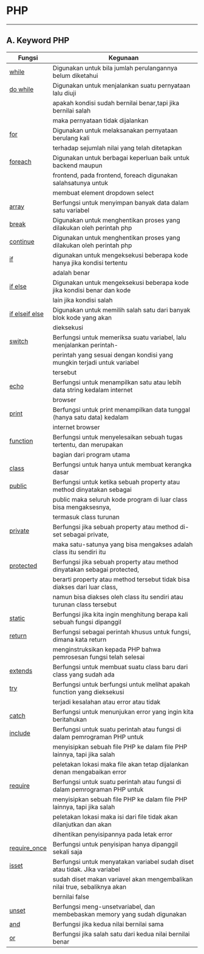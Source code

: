 # **PHP**
***

## **A. Keyword PHP**
|     Fungsi                                           |  Kegunaan                                                            |             
|------------------------------------------------------|---------------------------------------------------|
|   [while](keywordPhp_while.md)                       | Digunakan untuk bila jumlah perulangannya belum diketahui                | 
|   [do while](keywordPhp_doWhile.md)                  | Digunakan untuk menjalankan suatu pernyataan lalu diuji                  |
|                                                      | apakah kondisi sudah bernilai benar,tapi jika bernilai salah             | 
|                                                      | maka pernyataan tidak dijalankan                                         | 
|   [for](keywordPhp_for.md)                           | Digunakan untuk melaksanakan pernyataan berulang kali                    |
|                                                      | terhadap sejumlah nilai yang telah ditetapkan 	                          | 
|   [foreach](keywordPhp_foreach.md)                   | Digunakan untuk berbagai keperluan baik untuk backend maupun             |
|                                                      | frontend, pada frontend, foreach digunakan salahsatunya untuk            |
|                                                      | membuat element dropdown select                                          | 
|   [array](keywordPhp_array.md)                       | Berfungsi untuk menyimpan banyak data dalam satu variabel                | 
|   [break](keywordPhp_break.md)                       | Digunakan untuk menghentikan proses yang dilakukan oleh perintah php     |
|   [continue](keywordPhp_continue.md)                 | Digunakan untuk menghentikan proses yang dilakukan oleh perintah php     |
|   [if](keywordPhp_if.md)                             | digunakan untuk mengeksekusi beberapa kode hanya jika kondisi tertentu   |
|                                                      | adalah benar                                                             |
|   [if else](keywordPhp_ifElse.md)                    | Digunakan untuk mengeksekusi beberapa kode jika kondisi benar dan kode   |
|                                                      | lain jika kondisi salah                                                  |
|   [if elseif else](keywordPhp_ifElseifElse.md)| Digunakan untuk memilih salah satu dari banyak blok kode yang akan       |
|                                                      | dieksekusi                                                               |
|   [switch](keywordPhp_switch.md)                 | Berfungsi untuk memeriksa suatu variabel, lalu menjalankan perintah-     |
|                                                      | perintah yang sesuai dengan kondisi yang mungkin terjadi untuk variabel  |           
|                                                      | tersebut                                                                 | 
|   [echo](keywordPhp_echo.md)                     | Berfungsi untuk menampilkan satu atau lebih data string kedalam internet |   
|                                                      | browser                                                                  | 
|   [print](keywordPhp_print.md)                   | Berfungsi untuk print menampilkan data tunggal (hanya satu data) kedalam |        
|                                                      | internet browser                                                         | 
|   [function](keywordPhp_function.md)             | Berfungsi untuk menyelesaikan sebuah tugas tertentu, dan  merupakan      |
|                                                      | bagian  dari program utama                                               | 
|   [class](keywordPhp_class.md)                   | Berfungsi untuk hanya untuk membuat kerangka dasar                       | 
|   [public](keywordPhp_public.md)                 | Berfungsi untuk ketika sebuah property atau method dinyatakan sebagai    |
|						       | public maka seluruh kode program di luar class bisa mengaksesnya, 	  | 
|						       | termasuk class turunan                                              	  |           
|   [private](keywordPhp_private.md)               | Berfungsi jika sebuah property atau method di-set sebagai private,       |
|		  				       | maka satu-satunya yang bisa mengakses adalah class itu sendiri itu       | 
|   [protected](keywordPhp_protected.md)           | Berfungsi jika sebuah property atau method dinyatakan sebagai protected, |
|						       | berarti property atau method tersebut tidak bisa diakses dari luar class,|
|						       | namun bisa diakses oleh class itu sendiri atau turunan class tersebut    |
|   [static](keywordPhp_static.md)                 | Berfungsi jika kita ingin menghitung berapa kali sebuah fungsi dipanggil | 
|   [return](keywordPhp_return.md)                 | Berfungsi sebagai perintah khusus untuk fungsi, dimana kata return       | 
|						       | menginstruksikan kepada PHP bahwa pemrosesan fungsi telah selesai        | 
|   [extends](keywordPhp_extends.md)               | Berfungsi untuk membuat suatu class baru dari class yang sudah ada       | 
|   [try](keywordPhp_try.md)                       | Berfungsi untuk berfungsi untuk melihat apakah function yang dieksekusi  |
|						       | terjadi kesalahan atau error atau tidak                                  | 
|   [catch](keywordPhp_catch.md)                   | Berfungsi untuk menunjukan error yang ingin kita beritahukan             | 
|   [include](keywordPhp_include.md)               | Berfungsi untuk suatu perintah atau fungsi di dalam pemrograman PHP untuk|
|						       | menyisipkan sebuah file PHP ke dalam file PHP lainnya, tapi jika salah   |
|						       | peletakan lokasi maka file akan tetap dijalankan denan mengabaikan error | 
|   [require](eywordPhp_require.md)               | Berfungsi untuk suatu perintah atau fungsi di dalam pemrograman PHP untuk|
|						       | menyisipkan sebuah file PHP ke dalam file PHP lainnya, tapi jika salah   |
|						       | peletakan lokasi maka isi dari file tidak akan dilanjutkan dan akan 	  |
|						       | dihentikan penyisipannya pada letak error                 		  | 
|   [require_once](keywordPhp_require_once.md)     | Berfungsi untuk penyisipan hanya dipanggil sekali saja                   | 
|   [isset](keywordPhp_isset.md)                   | Berfungsi untuk menyatakan variabel sudah diset atau tidak. Jika variabel|
|						       | sudah diset makan variavel akan mengembalikan nilai true, sebaliknya akan|
|						       | bernilai false                                                           | 
|   [unset](keywordPhp_unset.md)                   | Berfungsi meng-unsetvariabel, dan membebaskan memory yang sudah digunakan| 
|   [and](keywordPhp_and.md)                       | Berfungsi jika kedua nilai bernilai sama                                 | 
|   [or](keywordPhp_or.md)                         | Berfungsi jika salah satu dari kedua nilai bernilai benar                | 





	
		
 





